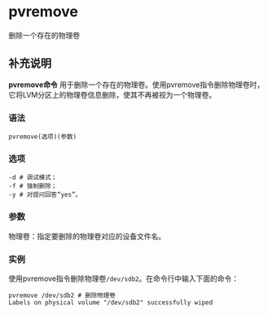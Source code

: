 # pvremove

删除一个存在的物理卷

## 补充说明

**pvremove命令** 用于删除一个存在的物理卷。使用pvremove指令删除物理卷时，它将LVM分区上的物理卷信息删除，使其不再被视为一个物理卷。

### 语法

```text
pvremove(选项)(参数)
```

### 选项

```text
-d # 调试模式；
-f # 强制删除；
-y # 对提问回答“yes”。
```

### 参数

物理卷：指定要删除的物理卷对应的设备文件名。

### 实例

使用pvremove指令删除物理卷`/dev/sdb2`。在命令行中输入下面的命令：

```text
pvremove /dev/sdb2 # 删除物理卷
Labels on physical volume "/dev/sdb2" successfully wiped
```

